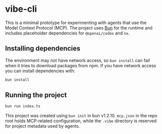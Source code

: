 # vibe-cli

This is a minimal prototype for experimenting with agents that use the
Model Context Protocol (MCP). The project uses [Bun](https://bun.sh) for the
runtime and includes placeholder dependencies for `@openai/codex` and `nx`.

## Installing dependencies

The environment may not have network access, so `bun install` can fail when
it tries to download packages from npm. If you have network access you can
install dependencies with:

```bash
bun install
```

## Running the project

```bash
bun run index.ts
```

This project was created using `bun init` in bun v1.2.10.
`mcp.json` in the repo root holds MCP-related configuration, while the `.vibe`
directory is reserved for project metadata used by agents.
